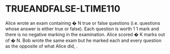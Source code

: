 # TRUEANDFALSE-LTIME110
Alice wrote an exam containing  � N true or false questions (i.e. questions whose answer is either true or false). Each question is worth  1 1 mark and there is no negative marking in the examination. Alice scored  � K marks out of  � N.  Bob wrote the same exam but he marked each and every question as the opposite of what Alice did, .
